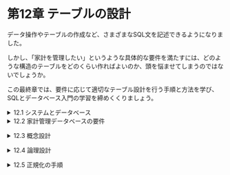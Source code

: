 # 第12章 テーブルの設計
データ操作やテーブルの作成など、さまざまなSQL文を記述できるようになりました。

しかし、「家計を管理したい」というような具体的な要件を満たすには、どのような構造のテーブルをどのくらい作ればよいのか、頭を悩ませてしまうのではないでしょうか。

この最終章では、要件に応じて適切なテーブル設計を行う手順と方法を学び、SQLとデータベース入門の学習を締めくくりましょう。

<details><summary>12.1 システムとデータベース</summary>

### 12.1.1 システム化と要件
現代の社会生活の至る所で、情報システムは欠かせない存在になっています。システム化によって、かつては人力で行っていた処理をプログラムが行うようになり、紙の帳簿などに記録していたものはコンピュータ上のデータベースに保存するようになりました。

しかし、昔と現代で「まったく変わっていないもの」があります。それは、「お金の入出金を管理したい」という両替商(銀行)の要件(requirements)です。現代社会では、要件の実現手段が「人と紙」から「ATMプログラムとデータベース」に置き換わったにすぎません。

いざ、家計管理データベースを作ろうとしたものの、すぐに壁にぶつかってしまいます。「具体的になにをしたらいいのかわからない」。この段階でデータベースをうまく作れない理由は2つあります。
- **理由1 家計管理の要件を知らない**
    - そもそもどのような家計管理をしたいのか、現在どのように管理しているのかをよく知りません。家計に関するどんな情報を管理すれば要件を満たせるかがわからないため、当然「どのようなテーブルを作ればよいか」も決めることができません。
        
        **先ずは、「データベースを使ってどんな家計管理をしたいか」という要件をしっかり聞き出さなければなりません**。
        
- **理由2 要件をテーブル設計に落とし込む方法を知らない**
    - 要件を聞き出せたとして、その内容は「毎月の入出金の合計を一覧で見られるようにしたい」「システムは夫妻2人で使えるようにしたい」のような曖昧なものでしょう。つまり、要件をただ聞いただけでは「具体的にどんなテーブルを作ればよいか」までは明らかにならないのです。
        
        もちろん要件を意識しながらなんとなくテーブルを作ってみるという方法も考えられますが、しっかりとした根拠のないまま経験や感、度胸で作ったデータベースが、速くて、便利で、安全である確率は極めて低いでしょう。
        
        **聞き出した要件を優れたテーブル設計に確実に変換できる手法や手順を学ばなければならないのです**。
- **データベースを用いたシステムを開発するには**
    
    SQLやDBMSの機能に関する知識だけでは、データベースを用いたシステムは開発できない。要件をしっかりと理解し、その要件をデータベース設計に適切に落とし込むための方法論を活用しなければならない。

### 12.1.2 データベース設計の流れ
システム開発の一環としてデータベースを作ろうとする場合、私たちは何をすればよいのでしょうか。それを明らかにするには、先ず私たちが使える材料(INPUT)と、作るべきもの(OUTPUT)を明確にすることが大切です。

**お客様の用件を訊き**→INPUT→**データベース設計作業**→OUTPUT→**必要なテーブルを持つデータベース**

最初に行うことは用件聴取(インタビュー)です。お客様から用件を聞き出すことは、私たちエンジニアにとって非常に大切な作業です。
インタビューした要件は、後からでも確認しやすいように一覧表にまとめるとよいでしょう。これを材料として、最終的には、必要十分なテーブルを内部に持つデータベースを作ります。
各テーブルは、CREATE TABLE文やCREATE INDEX文などの複数のDDL文を実行すれば作ることができますので、成果物はDDL文と考えてもよいでしょう。
- **データベース構築のINPUTとOUTPUT**
    
    INPUT：要件の一覧表(お客様から聴取したもの)
    
    OUTPUT：一連のDDL文(実行すれば必要十分なテーブルが生成されるもの)
問題は、どのような手順でどのような作業をすれば、このINPUTからOUTPUTを生み出せるかです。これまでもたくさんの先人がさまざまな方法を試してきましたが、その多くに共通するのが次ページ図12-4のような流れです。

先ずは概要をイメージしておきましょう。
- **概念設計**
    - 管理すべき情報はどのようなものなのかを整理します。データベースやシステムに関することは考えず、要件に登場する情報だけをざっくりと把握します。例えば、家計管理データベースであれば、扱うべき情報として「利用者情報」や「入出金情報」などがあることを明確にします。また、情報間で関連がある場合、どのような関係があるかも合わせて整理します。
- **論理設計**
    - 概念設計で明らかになった各情報について、RDBを使う前提で構造を整理し、詳しく具体化していきます。論理設計では「どのようなテーブルを作り、それぞれのテーブルにどのような列を作るか」まで明らかにすれば十分です。型や制約など、付随的な部分については考えません。
- **物理設計**
    - 特定のDBMS製品(例えばOracle DB)をつ使う前提に立ち、論理設計で明らかになった各テーブルについて、その内容を詳しく具体化していきます。全てのテーブルの全ての列について、型、インデックス、制約、デフォルト値など、テーブル作成に必要な全ての要素を確定させます。この物理設計に基づいて、CREATE TABLE文などを含む一連のDDL文を作成し、最終的にデータベース内にテーブルを作成することができます。</details>

<details><summary>12.2 家計管理データベースの要件</summary>

### 12.2.1 立花いずみの要件
お客様にインタビューして、次のような案件を聞き出すことができました。

- 立花いずみの案件
    - 毎日のお金の出入りを記録したい(家計簿の高機能版)。
    - 利用者は家族全員で、それぞれ自分の入出金の行為を記録できるようにしたい。また、現在の家族は2人だが、将来増える可能性も考慮したい。
    - 費目の種類は後から追加できるようにしたい。
    - 費目によって「入金」か「出金」のいずれかが決まっている。
    - 1回の行為で、複数の入出金が発生する場合についても、その明細(費目と入出金の金額)をきちんと分けて記録したい。
    - 例えば、「大家さんに家賃を振り込んだ」場合、次のように記録したい。

| 行為の日付 | 行為の内容 | 費目 | 入出金額 |
| --- | --- | --- | --- |
| 2018-04-10 | 家賃を振り込んだ | 住居日 | 70,000 |
|  |  | 振込手数料 | 525 |

- 1回の行為の中に、同じ費目の明細を複数作ることは許さない。例えば、「住居費」の明細を2つ含む行為は記録できない。
- 将来的にはさまざまな集計をしたいけど、今はいらない。
- 入力時には入力ミスを防ぐ仕組みが欲しい。

### 12.2.2 立花コウジの要件
立花いずみの夫である立花コウジさんから次のような要件をお願いされたようです。
- 「利用者別の費目ごとの合計金額」を集計して、例えば次のように表示したい。

| 利用者名 | 費目名 | 合計金額 |
| --- | --- | --- |
| 立花いずみ | 給与 | 871,900 |
| 立花いずみ | 住居費 | 238,800 |
| 立花コウジ | 給与 | 921,900 |
| 立花コウジ | 住居費 | 238,800 |

- できれば、入出金行為に色々なタグを付けたい。タグの内容は「いいね！」「ムダ遣い！」「反省中」などで、後から追加できるようにしたい。また、タグは、どの利用者が付けたものかをわかるようにし、自分の入出金行為にも、自分以外の入出金行為にも付けることができるようにしたい。
要件を抱えているお客様が複数いる場合は特に注意が必要です。別の相手にインタビューをすると新たな用件が出てきて、概念設計の結果が変わってしまう可能性があるからです。特に他の要件と矛盾する用件が出てきた場合は、お客様同士で話し合い、どのようにするのかを決定してもらわなければなりません。

### 12.2.3 既存の家計管理ノート
夫妻が現在記録している家計管理ノートを材料として仕入れてきました。既に紙などを使って情報を管理している場合、それを入手しておくとテーブル設計の補助資料として活用することができます。</details>


<details><summary>12.3 概念設計</summary>

### 12.3.1 概念設計ですること
先ずは概念設計の流れを確認しておきましょう。

概念設計では、要件を実現するために、抽象的な概念としてどのような「情報の塊」を管理しなければならないかを明らかにします。

この情報の塊のことを**エンティティ**(entity)といい、通常エンティティは複数の**属性**(attribute)を持っています。さらに、エンティティ同士にどのような関連があるかも、この概念設計で明らかにします。

概念的な存在であるエンティティは、初心者にはなかなかイメージしにくいものです。慣れるまでは、これまで慣れ親しんだ「テーブル」のようなものだと考えてもよいでしょう。実際、エンティティはこの後の論理設計や物理設計を経てテーブルになりますので、いわば「テーブルの原石」のようなものなのです。
- **概念的なもののイメージを掴むためのヒント**
    - エンティティ：「テーブル」のようなもの。
    - 属性：テーブルの「列」のようなもの。
    - 関連：「リレーションシップ」のようなもの。
例えば、書店の在庫管理を概念モデルで表す場合、書籍情報や在庫情報がエンティティとして考えられます。書籍エンティティは、書籍のタイトルや価格という属性を持っています。また、在庫情報には「どの書籍が何冊あるか」という情報が含まれるため、書籍エンティティと在庫エンティティには関連があるといえます。

**※書店で「書籍」の在庫を管理するように、家計簿では「お金を使った事実」を管理する。だから、家計簿では「入出金行為」がエンティティになる。**

**※書籍のように形のあるものだけでなく、事実や行為のような形のないものもエンティティになる。**

### 12.3.2 ER図
概念設計の成果は、**ER図**(ERD:entity-relation diagram)という図にまとめることが一般的です。ER図を使うことで、エンティティ、属性、リレーションシップと俯瞰して見ることができます。

ER図には、2つの記述形式があります。図12-7は、ジェームズ・マーチンという人が考案したIE(Information Engineering)という形式に基づくER図です。本書では以降IE形式によるER図を紹介していきますが、アメリカ空軍が開発したIDEF1Xという形式も広く使われています。正式な仕様や各種の解説がWebサイト([http://www.idef.com/idef1x-data-modeling-method/](http://www.idef.com/idef1x-data-modeling-method/))で入手可能ですので興味がある方は調べてみてください。

### 12.3.3 ER図の記述ルール
ER図に登場する四角形はエンティティを表しています。四角形の上にはエンティティの名前が、四角形の中には属性の一覧が記述されます。図12-7では「利用者」や「入出金行為」などのエンティティがそれぞれ四角形で表されています。

属性の一覧は2つのグループに分けられます(図12-8)。四角形の中の線より上には、エンティティを一意に特定する主キーとなる属性を記述します。複数の属性で複合主キーを構成する場合、線より上に複数の属性が記述されます。

また、複数のエンティティ間にリレーションシップがある場合には、エンティティ同士を線で繋ぎ、外部キーとなる属性には「(FK)」と付記します。

エンティティ同士の数量的な関係を**多重度**や**カーディナリティ**といいます。例えば、家計管理の場合は1人の「利用者」が複数の「入出金行為」をする可能性がありますので、「利用者」と「入出金行為」の2つのエンティティは「1対多」の多重度があるといえます。

この多重度をER図中に記述する場合、図12-9のように表します。

このルールを念頭に、再度、図12-7の全体を眺めてみましょう。特に次の点を確認してください。
- **家計管理に関するER図のチェックポイント ※図12-7を見ながら確認すること。**
    1. 夫妻が考える家計管理には、5つのエンティティが登場する。
    2. 1人の「利用者」が、複数の「入出金行為」を行う(但し、利用者が1件も「入出金行為」を行なっていない状況もあり得るので多重度は0以上となる)。(例)『立花いずみ』が、『家賃の振込』と『スーパーで買い物』を行う。
    3. 1つの「入出金行為」には、1つ以上の「入出金明細」が含まれる(「入出金行為」には必ず1件以上の「入出金明細」があるはずなので多重度は1以上)。(例)『家賃の振込』には、『家賃の支払い』と『振込手数料の支払い』が含まれる。
    4. 1つの「費目」が、複数(0件以上)の「入出金明細」に付けられる。(例)『家賃の支払い』を行なった明細には、『住居費』費目が割り当てられる。
    5. ある1つの「タグ」が複数の「入出金行為」に付けられること(多重度0以上)があると同時に、1つの「入出金行為」に複数の「タグ」が付けられること(多重度0以上)もある。(例)『ありがとう！』タグが、『家賃の振り込み』と『スーパーで買い物』に付けられる。また、『外食の立て替え』には、『ありがとう！』と『反省中』タグが付けられる。

### 12.3.4 エンティティを導き出す方法
要件を聞いて、「どのようなエンティティが必要か」を導き出すことは、非常に高度な作業です。曖昧な要件に基づいてデータベースの利用イメージを頭の中に広げ、そこの登場する情報を見つけ出さなければならないからです。そこで、要件からエンティティを導き出すヒントを紹介します。
- **[ステップ1] 候補となる用語を洗い出す**
    - 要件(12.2節)の中から「名詞」を抜き出す。
    - 要件(12.2節)が実現されている姿を仮定して、そこに登場する「人」「物」「事実」「行為」などの用語を書き出す。
- **[ステップ2] 不要な用語を捨てる**
    - 他の用語の具体例でしかないものを捨てる。(例)「利用者」がすでにあれば、「いずみ」は捨ててよい。
    - 計算や集計をすれば算出可能な値は捨てる。
- **[ステップ3] 関連がありそうなものをまとめる**
    - 同じ用語に関連するものを集める。(例)「日付」「利用者」「内容」はいずれも「入出金行為」に関連する。何故なら「入出金行為をした日付」や「入出金行為の内容」だから。
- **[ステップ4] エンティティ名と属性名に分ける**
    - ステップ3でまとめたグループの中で「〜の〜」という日本語が成り立つ場合、前者がエンティティ名に、後者がその属性名になる。(例)「入出金行為」はエンティティ名に、「日付」はその属性になる。

しかし、ここに挙げたヒントを使っても、概念設計はかなり曖昧で難しいと感じるはずです。**たくさんのデータベース設計を行なったり、他の人が行った設計の結果を見たりすることを繰り返すうちに、自然と頭の中にエンティティが浮かぶようになる**でしょう。データベースを学び始めたばかりの私たちは、**とりあえず概念設計の目的と流れを把握することに専念し、あとは自由に繰り返し、要件からエンティティを引き出すことにチャレンジして**見るとよいでしょう。

**※「何が正解か？」にあまりこだわらず、概念設計をしてみて先輩方から意見をもらうのもよい。**

但し、1つだけ注意点があります。概念設計をいろいろ行っていると、エンティティの中に他のエンティティを登場させたくなることがあります。例えば、今回の場合、「1回の入出金行為の中に、入出金の明細がいくつか入るはずだよなぁ……」などと頭の中にイメージを広げたくなるかもしれません(図12-10)。

しかしER図ではエンティティの中にエンティティを作ること(二重構造)はできません。このような場合、「入出金明細」は別のエンティティとして、外部に取り出すようにしましょう(図12-10右側)。

このとき、外部に取り出したエンティティは、元のエンティティと関連があるはずです。元のエンティティと関連付けられるように、取り出したエンティティに元のエンティティの主キーを属性として追加しておきます。今回の例では、入出金行為エンティティの「入出金行為ID」を追加しました。

**※二重構造になってしまいそうなエンティティは、分割する。**</details>


<details><summary>12.4 論理設計</summary>

### 12.4.1 論理設計ですること
概念設計で作成したER図は、概念の世界における理想的なエンティティ構造を表しているに過ぎないため、このままの姿でデータベースに格納できるとは限りません。そこで、利用する予定のデータベースが扱いやすい構造にエンティティを変形する作業が論理設計です。

私たちが学習しているRDBは、「関連性のある複数の二次元表」として情報を扱う**リレーショナルデータモデル**(relational data model)でデータを管理します。このデータモデルでは、図12-10左側にあるような「二重構造のテーブル」を格納することができません。

- **論理設計の目的**
    
    概念上のエンティティをリレーショナルデータモデルで取り扱いやすい形のテーブルに変形する。

### 12.4.2 「多対多」の分解
図12-7のER図によると、「タグ」と「入出金行為」は「多対多」の関係をうまく扱うことができません。そこで、2つのエンティティの対応を格納した中間テーブルを追加することによって、「多対多」を2つの「1対多」の関係に変換します。

### 12.4.3 キーの整理
ここで、出揃った全てのエンティティのキーについて整理と確認をします。特に重要なのは、主キーです。種キーを持たないエンティティには、管理をしやすくするために人工的な主キー(人工キー)を追加します。例えば、「入出金行為」エンティティには、概念設計の段階ですでに「入出金行為ID」という人工キーを追加しています。

そのほか、不適切な主キーを持つエンティティがないか確認しておきましょう。

利用者エンティティの主キーは「利用者名」属性でよいようにも思えますが、次に挙げる「主キーが備えるべき3つの特性」に合致しません。

- **主キーが備えるべき3つの特性**
    - 非NULL性：必ず何らかの値を持っている。
    - 一意性：他と重複しない。
    - 不変性：一度決定されたら値が変化することがない(主キーは、一貫して同じ行を指し示す)。
名前を持たない家族はいませんし(非NULL性を備える)、

一部の例外を除いて日本の法律では同一戸籍内に同姓同名は許されません(ほぼ一意性を備える)。

その一方で、法律には「名前は正当な自由があれば変更できる」とも定められています。つまり、名前という情報は不変性を備えない情報なのです。

やはり利用者テーブルについても、「利用者ID」のような人工キーを追加してあげるとよいでしょう。

**※それに、将来「登録する名前を本名からニックネームに変更したい」場合もあるかもしれない。**

### 12.4.4 正規化
論理設計における最も中心的な作業は、正規化(normalization)の作業です。**正規化**とは、矛盾したデータを格納できなよう、テーブルを複数に分割していく作業です。第8章で行ったテーブル分割も正規化です。

テーブルを分割しないことによる致命的な問題は次の2点です。

- **テーブルを分割しない場合の懸念**
    - 内容に重複が多く、わかりにくい(p243の例2)。
    - データ更新時には複数の関連箇所を正確に更新しなければならず、更新を忘れたり間違えたりすると、データの整合性が損なわれる(p243の例3)。

人間は忘れたり間違えたりする生き物です。複数の箇所に対して100％の正確さで更新するということは期待すべきではありません。**同じ情報が複数の関連箇所にわたって格納されている限り、ある日、その一部の更新を忘れ、データの整合性が失われてしまうと考えるべき**なのです。

整合性が崩れにくい優れたテーブル設計の原則は、「**1つの事実は1箇所に**(one-fact in one-place)」です。私たちは正規化という手法を用いて正しくテーブルを分割することにより、ヒューマンエラーを防止し、この原則に則ったテーブル構造を手に入れることができるのです。</details>


<details><summary>12.5 正規化の手順</summary>

### 12.5.1 正規化の段階
正規化のよってテーブルが適切に分割された状態を正規形(normalized form)といいます。どの程度正規化されているかによって、正規形は第1正規形から第5正規形まで存在します。但し、通常のシステム開発が目的の場合は、業務で求められる第3正規形まで理解していれば問題ないでしょう。

もし、概念設計の結果得られたテーブルが第1正規形であれば、それを第2正規形に変形し、さらに第3正規形に変形するという手順を踏みます。

- **正規化の流れ**
    
    手元にあるエンティティ構造(テーブル構造)を、非正規形から第3正規形まで順次変形していく。
    
**※慣れれば機械的に行える作業なので、これも練習あるのみ。**

### 
